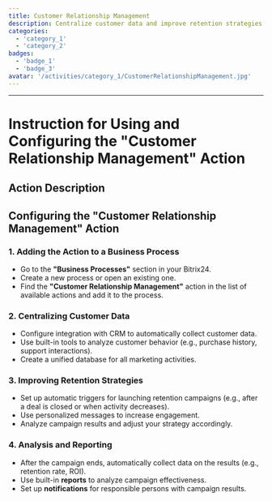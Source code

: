```yaml
---
title: Customer Relationship Management
description: Centralize customer data and improve retention strategies.
categories: 
  - 'category_1'
  - 'category_2'
badges: 
  - 'badge_1'
  - 'badge_3'
avatar: '/activities/category_1/CustomerRelationshipManagement.jpg'
---
```

---
# Instruction for Using and Configuring the "Customer Relationship Management" Action

## Action Description

## **Configuring the "Customer Relationship Management" Action**

### 1. Adding the Action to a Business Process
- Go to the **"Business Processes"** section in your Bitrix24.
- Create a new process or open an existing one.
- Find the **"Customer Relationship Management"** action in the list of available actions and add it to the process.

### 2. Centralizing Customer Data
- Configure integration with CRM to automatically collect customer data.
- Use built-in tools to analyze customer behavior (e.g., purchase history, support interactions).
- Create a unified database for all marketing activities.

### 3. Improving Retention Strategies
- Set up automatic triggers for launching retention campaigns (e.g., after a deal is closed or when activity decreases).
- Use personalized messages to increase engagement.
- Analyze campaign results and adjust your strategy accordingly.

### 4. Analysis and Reporting
- After the campaign ends, automatically collect data on the results (e.g., retention rate, ROI).
- Use built-in **reports** to analyze campaign effectiveness.
- Set up **notifications** for responsible persons with campaign results.  
